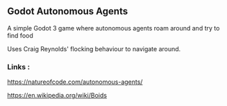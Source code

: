 ## Godot Autonomous Agents
A simple Godot 3 game where autonomous agents roam around and try to find food

Uses Craig Reynolds' flocking behaviour to navigate around.

### Links : 

https://natureofcode.com/autonomous-agents/

https://en.wikipedia.org/wiki/Boids
